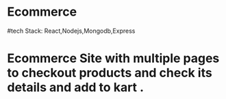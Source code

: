 # Ecommerce


#tech Stack: React,Nodejs,Mongodb,Express 

# Ecommerce Site with multiple pages to checkout products and check its details and add to kart .
